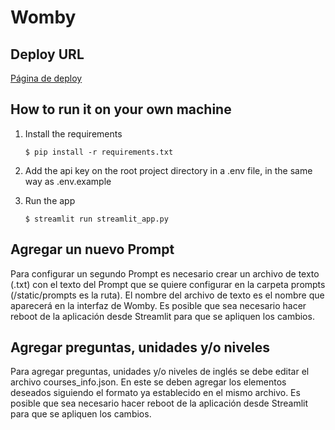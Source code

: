 # Womby

## Deploy URL
[Página de deploy](englishbot.streamlit.app)

## How to run it on your own machine

1. Install the requirements

   ```
   $ pip install -r requirements.txt
   ```

2. Add the api key on the root project directory in a .env file, in the same way as .env.example

3. Run the app

   ```
   $ streamlit run streamlit_app.py
   ```

## Agregar un nuevo Prompt
Para configurar un segundo Prompt es necesario crear un archivo de texto (.txt)  con el texto del Prompt que se quiere configurar en la carpeta prompts (/static/prompts es la ruta). El nombre del archivo de texto es el nombre que aparecerá en la interfaz de Womby. Es posible que sea necesario hacer reboot de la aplicación desde Streamlit para que se apliquen los cambios.

## Agregar preguntas, unidades y/o niveles
Para agregar preguntas, unidades y/o niveles de inglés se debe editar el archivo courses_info.json. En este se deben agregar los elementos deseados siguiendo el formato ya establecido en el mismo archivo. Es posible que sea necesario hacer reboot de la aplicación desde Streamlit para que se apliquen los cambios.
